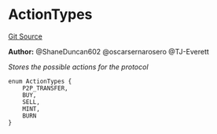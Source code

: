 # ActionTypes
[Git Source](https://github.com/thrackle-io/tron/blob/f0b9409d0746d035136fce54b3907220cf162a23/src/common/ActionEnum.sol)

**Author:**
@ShaneDuncan602 @oscarsernarosero @TJ-Everett

*Stores the possible actions for the protocol*


```solidity
enum ActionTypes {
    P2P_TRANSFER,
    BUY,
    SELL,
    MINT,
    BURN
}
```

